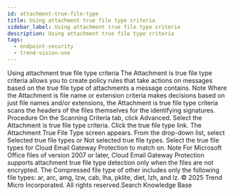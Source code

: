 ```yaml
---
id: attachment-true-file-type
title: Using attachment true file type criteria
sidebar_label: Using attachment true file type criteria
description: Using attachment true file type criteria
tags:
  - endpoint-security
  - trend-vision-one
---
```


 Using attachment true file type criteria The Attachment is true file type criteria allows you to create policy rules that take actions on messages based on the true file type of attachments a message contains. Note Where the Attachment is file name or extension criteria makes decisions based on just file names and/or extensions, the Attachment is true file type criteria scans the headers of the files themselves for the identifying signatures. Procedure On the Scanning Criteria tab, click Advanced. Select the Attachment is true file type criteria. Click the true file type link. The Attachment True File Type screen appears. From the drop-down list, select Selected true file types or Not selected true file types. Select the true file types for Cloud Email Gateway Protection to match on. Note For Microsoft Office files of version 2007 or later, Cloud Email Gateway Protection supports attachment true file type detection only when the files are not encrypted. The Compressed file type of other includes only the following file types: ar, arc, amg, lzw, cab, lha, pklite, diet, lzh, and lz. © 2025 Trend Micro Incorporated. All rights reserved.Search Knowledge Base